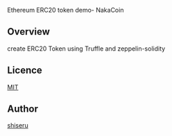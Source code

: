 Ethereum ERC20 token demo- NakaCoin

## Overview
create ERC20 Token using Truffle and zeppelin-solidity

## Licence

[MIT](https://github.com/tcnksm/tool/blob/master/LICENCE)

## Author

[shiseru](https://github.com/shiseru)